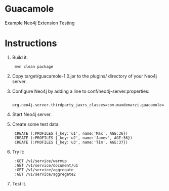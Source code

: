 # Guacamole
Example Neo4j Extension Testing 

# Instructions

1. Build it:

        mvn clean package

2. Copy target/guacamole-1.0.jar to the plugins/ directory of your Neo4j server.

3. Configure Neo4j by adding a line to conf/neo4j-server.properties:

        org.neo4j.server.thirdparty_jaxrs_classes=com.maxdemarzi.guacamole=/v1
        
4. Start Neo4j server.

5. Create some test data:

        CREATE (:PROFILES {_key:'u1', name:'Max', AGE:36})
        CREATE (:PROFILES {_key:'u2', name:'James', AGE:36})
        CREATE (:PROFILES {_key:'u3', name:'Tim', AGE:37})
        
6. Try it:
        
        :GET /v1/service/warmup
        :GET /v1/service/document/u1
        :GET /v1/service/aggregate
        :GET /v1/service/aggregate2

7. Test it.